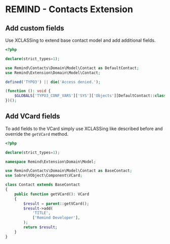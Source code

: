 # REMIND - Contacts Extension

## Add custom fields

Use XCLASSing to extend base contact model and add additional fields.


```php
<?php

declare(strict_types=1);

use Remind\Contacts\Domain\Model\Contact as DefaultContact;
use Remind\Extension\Domain\Model\Contact;

defined('TYPO3') || die('Access denied.');

(function (): void {
    $GLOBALS['TYPO3_CONF_VARS']['SYS']['Objects'][DefaultContact::class] = ['className' => Contact::class];
})();

```

## Add VCard fields

To add fields to the VCard simply use XCLASSing like described before and override the `getVCard` method.

```php
<?php

declare(strict_types=1);

namespace Remind\Extension\Domain\Model;

use Remind\Contacts\Domain\Model\Contact as BaseContact;
use Sabre\VObject\Component\VCard;

class Contact extends BaseContact
{
    public function getVCard(): VCard
    {
        $result = parent::getVCard();
        $result->add(
            'TITLE',
            ['Remind Developer'],
        );
        return $result;
    }
}
```